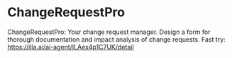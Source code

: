# ChangeRequestPro
ChangeRequestPro: Your change request manager. Design a form for thorough documentation and impact analysis of change requests.
Fast try: https://illa.ai/ai-agent/ILAex4p1C7UK/detail
